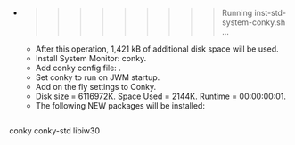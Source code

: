* >>>>>>>>> Running inst-std-system-conky.sh ...
  * After this operation, 1,421 kB of additional disk space will be used.
  * Install System Monitor: conky.
  * Add conky config file: .
  * Set conky to run on JWM startup.
  * Add on the fly settings to Conky.
  * Disk size = 6116972K. Space Used = 2144K. Runtime = 00:00:00:01.
  * The following NEW packages will be installed:
  ```bash
conky conky-std libiw30
  ```
